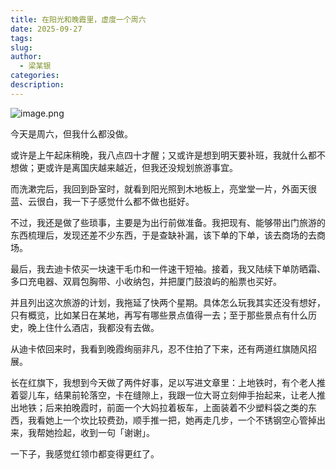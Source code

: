 ```yaml
---
title: 在阳光和晚霞里，虚度一个周六
date: 2025-09-27
tags:
slug:
author:
  - 梁某银
categories:
description:
---
```

![image.png](https://img.liangmouyin.com/2025/10/98f5e9c8dbcdc3e3012f764fc8fd41a1.png)

今天是周六，但我什么都没做。

或许是上午起床稍晚，我八点四十才醒；又或许是想到明天要补班，我就什么都不想做；更或许是离国庆越来越近，但我还没规划旅游事宜。

而洗漱完后，我回到卧室时，就看到阳光照到木地板上，亮堂堂一片，外面天很蓝、云很白，我一下子感觉什么都不做也挺好。

不过，我还是做了些琐事，主要是为出行前做准备。我把现有、能够带出门旅游的东西梳理后，发现还差不少东西，于是查缺补漏，该下单的下单，该去商场的去商场。

最后，我去迪卡侬买一块速干毛巾和一件速干短袖。接着，我又陆续下单防晒霜、多口充电器、双肩包胸带、小收纳包，并把厦门鼓浪屿的船票也买好。

并且列出这次旅游的计划，我拖延了快两个星期。具体怎么玩我其实还没有想好，只有概览，比如某日在某地，再写有哪些景点值得一去；至于那些景点有什么历史，晚上住什么酒店，我都没有去做。

从迪卡侬回来时，我看到晚霞绚丽非凡，忍不住拍了下来，还有两道红旗随风招展。

长在红旗下，我想到今天做了两件好事，足以写进文章里：上地铁时，有个老人推着婴儿车，结果前轮落空，卡在缝隙上，我跟一位大哥立刻伸手抬起来，让老人推出地铁；后来拍晚霞时，前面一个大妈拉着板车，上面装着不少塑料袋之类的东西，我看她上一个坎比较费劲，顺手推一把，她再走几步，一个不锈钢空心管掉出来，我帮她捡起，收到一句「谢谢」。

一下子，我感觉红领巾都变得更红了。

